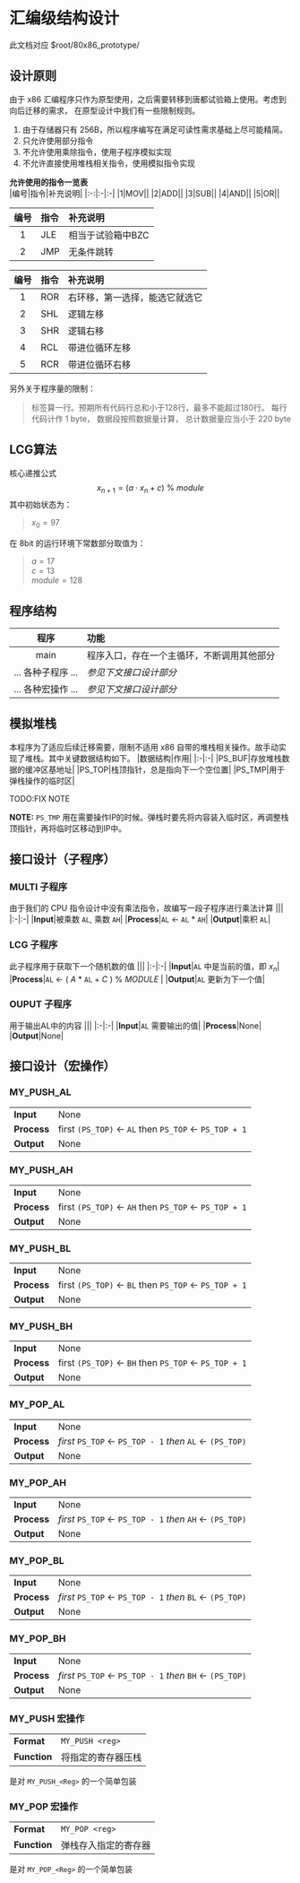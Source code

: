 # 汇编级结构设计
此文档对应 $root/80x86_prototype/

## 设计原则
由于 x86 汇编程序只作为原型使用，之后需要转移到唐都试验箱上使用。考虑到向后迁移的需求，
在原型设计中我们有一些限制规则。
1. 由于存储器只有 256B，所以程序编写在满足可读性需求基础上尽可能精简。
2. 只允许使用部分指令
3. 不允许使用乘除指令，使用子程序模拟实现
4. 不允许直接使用堆栈相关指令，使用模拟指令实现


**允许使用的指令一览表**  
|编号|指令|补充说明|
|:-:|:-|:-|
|1|MOV||
|2|ADD||
|3|SUB||
|4|AND||
|5|OR||

|编号|指令|补充说明|
|:-:|:-|:-|
|1|JLE|相当于试验箱中BZC|
|2|JMP|无条件跳转|

|编号|指令|补充说明|
|:-:|:-|:-|
|1|ROR|右环移，第一选择，能选它就选它|
|2|SHL|逻辑左移|
|3|SHR|逻辑右移|
|4|RCL|带进位循环左移|
|5|RCR|带进位循环右移|


另外关于程序量的限制：
> 标签算一行。预期所有代码行总和小于128行，最多不能超过180行。
> 每行代码计作 1 byte，
> 数据段按照数据量计算，
> 总计数据量应当小于 220 byte
## LCG算法
核心递推公式  
$$x_{n+1}=(a \cdot x_n + c)\ \%\ module$$
其中初始状态为：

> $x_0=97$
  
在 8bit 的运行环境下常数部分取值为：  

> $a=17$  
> $c=13$  
> $module=128$  

## 程序结构
|程序|功能|
|:-:|:-|
|main|程序入口，存在一个主循环，不断调用其他部分|
|... 各种子程序 ...|_参见下文接口设计部分_|
|... 各种宏操作 ...|_参见下文接口设计部分_|


## 模拟堆栈
本程序为了适应后续迁移需要，限制不适用 x86 自带的堆栈相关操作。故手动实现了堆栈。其中关键数据结构如下。
|数据结构|作用|
|:-|:-|
|PS_BUF|存放堆栈数据的缓冲区基地址|
|PS_TOP|栈顶指针，总是指向下一个空位置|
|PS_TMP|用于弹栈操作的临时区|

TODO:FIX NOTE

**NOTE:**  `PS_TMP` 用在需要操作IP的时候。弹栈时要先将内容装入临时区，再调整栈顶指针，再将临时区移动到IP中。

## 接口设计（子程序）

### MULTI 子程序
由于我们的 CPU 指令设计中没有乘法指令，故编写一段子程序进行乘法计算
|||
|:-|:-|
|**Input**|被乘数 `AL`, 乘数 `AH`|
|**Process**|`AL` <- `AL` * `AH`|
|**Output**|乘积 `AL`|


### LCG 子程序
此子程序用于获取下一个随机数的值
|||
|:-|:-|
|**Input**|`AL` 中是当前的值，即 $x_{n}$|
|**Process**|`AL` <- ( _A_ * `AL` + _C_ ) % _MODULE_ |
|**Output**|`AL` 更新为下一个值|


### OUPUT 子程序
用于输出AL中的内容
|||
|:-|:-|
|**Input**|`AL` 需要输出的值|
|**Process**|None|
|**Output**|None|

## 接口设计（宏操作）

<!-- ### MY_PUSH_OPR 宏操作
Pseudo Stack Push Operation 模拟栈的压栈操作
|||
|:-|:-|
|**Input**|`PS_TARGET` 需要压栈的寄存器编号|
|**Process**|first `(PS_TOP)` <- `Register` then `PS_TOP` <- `PS_TOP + 1` |
|**Output**|None|

寄存器编号表:
|Number|Register|
|:-|:-:|
|1|`AL`|
|2|`AH`|
|3|`BL`|
|4|`BH`|
|5|`CS`|
|6|`IP`|

### MY_POP_OPR 宏操作
Pseudo Stack Pop Operation 模拟栈的弹栈操作
|||
|:-|:-|
|**Input**|`PS_TARGET` 需要弹栈的寄存器编号|
|**Process**| _first_ `PS_TMP` <- `(PS_TOP)` _then_ `PS_TOP` <- `PS_TOP - 1` _then_ `Register` <- `PS_TMP` |
|**Output**|None|

弹栈操作中之所以要先减栈顶指针再移出数据是为了 -->

### MY_PUSH_AL
|||
|:-|:-|
|**Input**|None|
|**Process**|first `(PS_TOP)` <- `AL` then `PS_TOP` <- `PS_TOP + 1` |
|**Output**|None|

### MY_PUSH_AH
|||
|:-|:-|
|**Input**|None|
|**Process**|first `(PS_TOP)` <- `AH` then `PS_TOP` <- `PS_TOP + 1` |
|**Output**|None|

### MY_PUSH_BL
|||
|:-|:-|
|**Input**|None|
|**Process**|first `(PS_TOP)` <- `BL` then `PS_TOP` <- `PS_TOP + 1` |
|**Output**|None|

### MY_PUSH_BH
|||
|:-|:-|
|**Input**|None|
|**Process**|first `(PS_TOP)` <- `BH` then `PS_TOP` <- `PS_TOP + 1` |
|**Output**|None|

<!-- ### MY_PUSH_IP
IP入栈比较复杂，需要先将当前IP插入栈内，再加上一个偏移量（因为手动实现的栈操作不止一条指令），然后再给栈指针加1。
|||
|:-|:-|
|**Input**|None|
|**Process**|first `(PS_TOP)` <- `IP` then `(PS_TOP)` <- `(PS_TOP) + <offset>` then `PS_TOP` <- `PS_TOP + 2` |
|**Output**|None|
**NOTE:** 因为使用 80x86 环境模拟，ip操作需要 2 bytes。
**NOTE:** 实际 80x86 模拟的时候使用LOCAL伪操作直接获取结束地址，而非 `+<offset>`。 -->

### MY_POP_AL
|||
|:-|:-|
|**Input**|None|
|**Process**| _first_ `PS_TOP` <- `PS_TOP - 1` _then_ `AL` <- `(PS_TOP)`|
|**Output**|None|

### MY_POP_AH
|||
|:-|:-|
|**Input**|None|
|**Process**| _first_ `PS_TOP` <- `PS_TOP - 1` _then_ `AH` <- `(PS_TOP)`|
|**Output**|None|

### MY_POP_BL
|||
|:-|:-|
|**Input**|None|
|**Process**| _first_ `PS_TOP` <- `PS_TOP - 1` _then_ `BL` <- `(PS_TOP)`|
|**Output**|None|

### MY_POP_BH
|||
|:-|:-|
|**Input**|None|
|**Process**| _first_ `PS_TOP` <- `PS_TOP - 1` _then_ `BH` <- `(PS_TOP)`|
|**Output**|None|

<!-- ### MY_POP_IP
|||
|:-|:-|
|**Input**|None|
|**Process**| _first_ `PS_TOP` <- `PS_TOP - 2` _then_ `IP` <- `(PS_TOP)` |
|**Output**|None|
**NOTE:** 因为使用 80x86 环境模拟，ip操作需要 2 bytes。 -->

### MY_PUSH 宏操作
|||
|:-|:-|
|**Format**|`MY_PUSH <reg>`|
|**Function**|将指定的寄存器压栈|
是对 `MY_PUSH_<Reg>` 的一个简单包装

### MY_POP 宏操作
|||
|:-|:-|
|**Format**|`MY_POP <reg>`|
|**Function**|弹栈存入指定的寄存器|
是对 `MY_POP_<Reg>` 的一个简单包装

<!-- ### MY_NEAR_RET 宏操作
|||
|:-|:-|
|**Format**|`MY_NEAR_RET`|
|**Function**|弹栈IP，在段内提供和 RET 相同的功能|

### MY_NEAR_CALL 宏操作
|||
|:-|:-|
|**Format**|`MY_NEAR_CALL <proc>`|
|**Function**|将当前 IP+1 压栈，保存下一条指令的位置，然后 jmp proc，在段内实现和 CALL 相同的功能| -->

